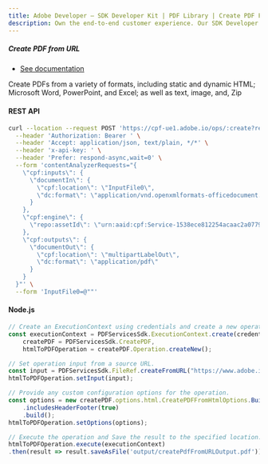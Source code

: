 ```yaml
---
title: Adobe Developer — SDK Developer Kit | PDF Library | Create PDF From URL
description: Own the end-to-end customer experience. Our SDK Developer kits are customizable & built to last. Find an innovative solution with our PDF SDK here.
---
```


<TextBlock slots="heading, buttons, text" theme="lightest"/>

##### Create PDF from URL

- [See documentation](/src/pages/gettingstarted.md)

Create PDFs from a variety of formats, including static and dynamic HTML; Microsoft Word, PowerPoint, and Excel; as well as text, image, and, Zip


<CodeBlock slots="heading, code" repeat="2" languages="curl, js" />

#### REST API

```bash
curl --location --request POST 'https://cpf-ue1.adobe.io/ops/:create?respondWith=%7B%22reltype%22%3A%20%22http%3A%2F%2Fns.adobe.com%2Frel%2Fprimary%22%7D' \
  --header 'Authorization: Bearer ' \
  --header 'Accept: application/json, text/plain, */*' \
  --header 'x-api-key: ' \
  --header 'Prefer: respond-async,wait=0' \
  --form 'contentAnalyzerRequests="{
    \"cpf:inputs\": {
      \"documentIn\": {
        \"cpf:location\": \"InputFile0\",
        \"dc:format\": \"application/vnd.openxmlformats-officedocument.wordprocessingml.document\"
      }
    },
    \"cpf:engine\": {
      \"repo:assetId\": \"urn:aaid:cpf:Service-1538ece812254acaac2a07799503a430\"
    },
    \"cpf:outputs\": {
      \"documentOut\": {
        \"cpf:location\": \"multipartLabelOut\",
        \"dc:format\": \"application/pdf\"
      }
    }
  }"' \
  --form 'InputFile0=@""'
```

#### Node.js

```js
// Create an ExecutionContext using credentials and create a new operation instance.
const executionContext = PDFServicesSdk.ExecutionContext.create(credentials),
    createPDF = PDFServicesSdk.CreatePDF,
    htmlToPDFOperation = createPDF.Operation.createNew();

// Set operation input from a source URL.
const input = PDFServicesSdk.FileRef.createFromURL("https://www.adobe.io");
htmlToPDFOperation.setInput(input);

// Provide any custom configuration options for the operation.
const options = new createPDF.options.html.CreatePDFFromHtmlOptions.Builder()
    .includesHeaderFooter(true)
    .build();
htmlToPDFOperation.setOptions(options);

// Execute the operation and Save the result to the specified location.
htmlToPDFOperation.execute(executionContext)
.then(result => result.saveAsFile('output/createPdfFromURLOutput.pdf'))
```
